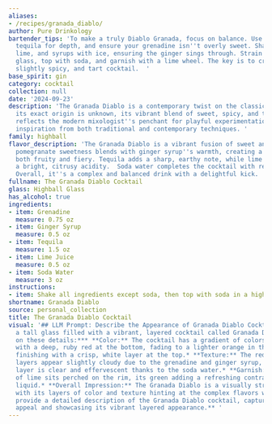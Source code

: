 ```yaml
---
aliases:
- /recipes/granada_diablo/
author: Pure Drinkology
bartender_tips: 'To make a truly Diablo Granada, focus on balance. Use a high-quality
  tequila for depth, and ensure your grenadine isn''t overly sweet. Shake the tequila,
  lime, and syrups with ice, ensuring the ginger sings through. Strain into a tall
  glass, top with soda, and garnish with a lime wheel. The key is to create a refreshing,
  slightly spicy, and tart cocktail.  '
base_spirit: gin
category: cocktail
collection: null
date: '2024-09-23'
description: 'The Granada Diablo is a contemporary twist on the classic Sour family.  While
  its exact origin is unknown, its vibrant blend of sweet, spicy, and tart flavors
  reflects the modern mixologist''s penchant for playful experimentation, drawing
  inspiration from both traditional and contemporary techniques. '
family: highball
flavor_description: 'The Granada Diablo is a vibrant fusion of sweet and spicy. Grenadine''s
  pomegranate sweetness blends with ginger syrup''s warmth, creating a base that''s
  both fruity and fiery. Tequila adds a sharp, earthy note, while lime juice brings
  a bright, citrusy acidity.  Soda water completes the cocktail with refreshing effervescence.
  Overall, it''s a complex and balanced drink with a delightful kick. '
fullname: The Granada Diablo Cocktail
glass: Highball Glass
has_alcohol: true
ingredients:
- item: Grenadine
  measure: 0.75 oz
- item: Ginger Syrup
  measure: 0.5 oz
- item: Tequila
  measure: 1.5 oz
- item: Lime Juice
  measure: 0.5 oz
- item: Soda Water
  measure: 3 oz
instructions:
- item: Shake all ingredients except soda, then top with soda in a highball glass.
shortname: Granada Diablo
source: personal_collection
title: The Granada Diablo Cocktail
visual: '## LLM Prompt: Describe the Appearance of Granada Diablo CocktailImagine
  a tall glass filled with a vibrant, layered cocktail called Granada Diablo.  **Focus
  on these details:*** **Color:** The cocktail has a gradient of colors, starting
  with a deep, ruby red at the bottom, fading to a lighter orange in the middle, and
  finishing with a crisp, white layer at the top.* **Texture:** The red and orange
  layers appear slightly cloudy due to the grenadine and ginger syrup, while the top
  layer is clear and effervescent thanks to the soda water.* **Garnish:** A thin slice
  of lime sits perched on the rim, its green adding a refreshing contrast to the colorful
  liquid.* **Overall Impression:** The Granada Diablo is a visually striking cocktail,
  with its layers of color and texture hinting at the complex flavors within.  **Please
  provide a detailed description of the Granada Diablo cocktail, capturing its visual
  appeal and showcasing its vibrant layered appearance.** '
---
```



